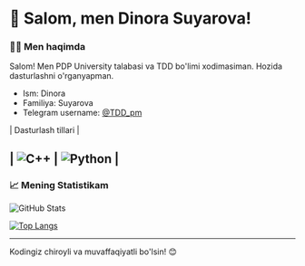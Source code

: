 # 👋 Salom, men Dinora Suyarova!

### 🧑‍💻 Men haqimda
Salom! Men PDP University talabasi va TDD bo'limi xodimasiman. Hozida dasturlashni o'rganyapman. 

- Ism: Dinora
- Familiya: Suyarova
- Telegram username: [@TDD_pm](https://t.me/TDD_pm)

| Dasturlash tillari |

| ![C++](https://img.shields.io/badge/C++-00599C?style=for-the-badge&logo=c%2B%2B&logoColor=white) | ![Python](https://img.shields.io/badge/Python-3776AB?style=for-the-badge&logo=python&logoColor=white) | 
---

### 📈 Mening Statistikam

![GitHub Stats](https://github-readme-stats.vercel.app/api?username=Dinora06&show_icons=true&theme=radical)

[![Top Langs](https://github-readme-stats.vercel.app/api/top-langs/?username=Dinora06&layout=compact&theme=radical)](https://github.com/anuraghazra/github-readme-stats)

---



Kodingiz chiroyli va muvaffaqiyatli bo'lsin! 😊
